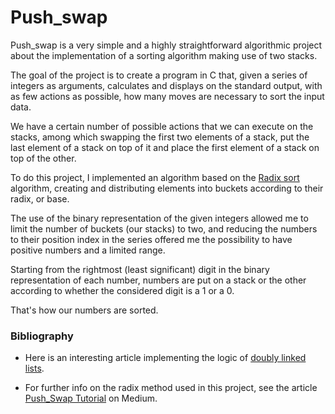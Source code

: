 # Push_swap

Push_swap is a very simple and a highly straightforward algorithmic project about the implementation of a sorting algorithm making use of two stacks.

The goal of the project is to create a program in C that, given a series of integers as arguments, calculates and displays on the standard output, with as few actions as possible, how many moves are necessary to sort the input data.

We have a certain number of possible actions that we can execute on the stacks, among which swapping the first two elements of a stack, put the last element of a stack on top of it and place the first element of a stack on top of the other.

To do this project, I implemented an algorithm based on the [Radix sort](https://en.wikipedia.org/wiki/Radix_sort) algorithm, creating and distributing elements into buckets according to their radix, or base.

The use of the binary representation of the given integers allowed me to limit the number of buckets (our stacks) to two, and reducing the numbers to their position index in the series offered me the possibility to have positive numbers and a limited range.

Starting from the rightmost (least significant) digit in the binary representation of each number, numbers are put on a stack or the other according to whether the considered digit is a 1 or a 0.

That's how our numbers are sorted.

### Bibliography

* Here is an interesting article implementing the logic of [doubly linked lists](http://sdz.tdct.org/sdz/les-listes-doublement-chainees-en-langage-c.html).

* For further info on the radix method used in this project, see the article [Push_Swap Tutorial](https://medium.com/nerd-for-tech/push-swap-tutorial-fa746e6aba1e) on Medium.
